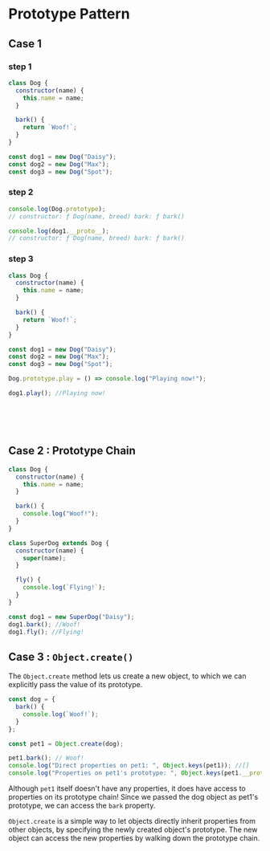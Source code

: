 # Prototype Pattern

## Case 1

### step 1
```js
class Dog {
  constructor(name) {
    this.name = name;
  }

  bark() {
    return `Woof!`;
  }
}

const dog1 = new Dog("Daisy");
const dog2 = new Dog("Max");
const dog3 = new Dog("Spot");
```
### step 2

```js
console.log(Dog.prototype);
// constructor: ƒ Dog(name, breed) bark: ƒ bark()

console.log(dog1.__proto__);
// constructor: ƒ Dog(name, breed) bark: ƒ bark()
```

### step 3

```js
class Dog {
  constructor(name) {
    this.name = name;
  }

  bark() {
    return `Woof!`;
  }
}

const dog1 = new Dog("Daisy");
const dog2 = new Dog("Max");
const dog3 = new Dog("Spot");

Dog.prototype.play = () => console.log("Playing now!");

dog1.play(); //Playing now! 
```

<br>
<br>
<br>

## Case 2 : Prototype Chain

```js
class Dog {
  constructor(name) {
    this.name = name;
  }

  bark() {
    console.log("Woof!");
  }
}

class SuperDog extends Dog {
  constructor(name) {
    super(name);
  }

  fly() {
    console.log(`Flying!`);
  }
}

const dog1 = new SuperDog("Daisy");
dog1.bark(); //Woof! 
dog1.fly(); //Flying! 
```

## Case 3 : `Object.create()`

The `Object.create` method lets us create a new object, to which we can explicitly pass the value of its prototype.

```js
const dog = {
  bark() {
    console.log(`Woof!`);
  }
};

const pet1 = Object.create(dog);

pet1.bark(); // Woof!
console.log("Direct properties on pet1: ", Object.keys(pet1)); //[]
console.log("Properties on pet1's prototype: ", Object.keys(pet1.__proto__)); // (1) ["bark"]
```

Although `pet1` itself doesn't have any properties, it does have access to properties on its prototype chain! Since we passed the dog object as pet1's prototype, we can access the `bark` property.

`Object.create` is a simple way to let objects directly inherit properties from other objects, by specifying the newly created object's prototype. The new object can access the new properties by walking down the prototype chain.